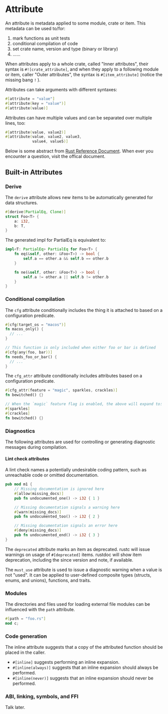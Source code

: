 # Attribute

An attribute is metadata applied to some module, crate or item. This metadata can be used to/for:

1. mark functions as unit tests
2. conditional compilation of code
3. set crate name, version and type (binary or library)
4. ......

When attributes apply to a whole crate, called "Inner attributes", their syntax is `#![crate_attribute]`, and when they apply to a following module or item, caller "Outer attributes", the syntax is `#[item_attribute]` (notice the missing bang `!` ).

Attributes can take arguments with different syntaxes:
~~~rust
#[attribute = "value"]
#[attribute(key = "value")]
#[attribute(value)]
~~~
Attributes can have multiple values and can be separated over multiple lines, too:

~~~rust
#[attribute(value, value2)]
#[attribute(value, value2, value3,
            value4, value5)]
~~~

Below is some abstract from [Rust Reference Document](https://doc.rust-lang.org/reference). When ever you encounter a question, visit the offical document.

## Built-in Attributes

### Derive
The `derive` attribute allows new items to be automatically generated for data structures.

~~~rust
#[derive(PartialEq, Clone)]
struct Foo<T> {
    a: i32,
    b: T,
}
~~~
The generated impl for PartialEq is equivalent to:

~~~rust
impl<T: PartialEq> PartialEq for Foo<T> {
    fn eq(&self, other: &Foo<T>) -> bool {
        self.a == other.a && self.b == other.b
    }

    fn ne(&self, other: &Foo<T>) -> bool {
        self.a != other.a || self.b != other.b
    }
}
~~~

### Conditional compilation

The `cfg` attribute conditionally includes the thing it is attached to based on a configuration predicate.

~~~rust
#[cfg(target_os = "macos")]
fn macos_only() {
  // ...
}

// This function is only included when either foo or bar is defined
#[cfg(any(foo, bar))]
fn needs_foo_or_bar() {
  // ...
}
~~~

The `cfg_attr` attribute conditionally includes attributes based on a configuration predicate.

~~~rust
#[cfg_attr(feature = "magic", sparkles, crackles)]
fn bewitched() {}

// When the `magic` feature flag is enabled, the above will expand to:
#[sparkles]
#[crackles]
fn bewitched() {}
~~~

### Diagnostics
The following attributes are used for controlling or generating diagnostic messages during compilation.

#### Lint check attributes
A lint check names a potentially undesirable coding pattern, such as unreachable code or omitted documentation. 

~~~rust
pub mod m1 {
    // Missing documentation is ignored here
    #[allow(missing_docs)]
    pub fn undocumented_one() -> i32 { 1 }

    // Missing documentation signals a warning here
    #[warn(missing_docs)]
    pub fn undocumented_too() -> i32 { 2 }

    // Missing documentation signals an error here
    #[deny(missing_docs)]
    pub fn undocumented_end() -> i32 { 3 }
}
~~~

The `deprecated` attribute marks an item as deprecated. rustc will issue warnings on usage of `#[deprecated]` items. rustdoc will show item deprecation, including the since version and note, if available.

The `must_use` attribute is used to issue a diagnostic warning when a value is not "used". It can be applied to user-defined composite types (structs, enums, and unions), functions, and traits.

### Modules
The directories and files used for loading external file modules can be influenced with the `path` attribute.

~~~rust
#[path = "foo.rs"]
mod c;
~~~

### Code generation

The inline attribute suggests that a copy of the attributed function should be placed in the caller.

- `#[inline]` suggests performing an inline expansion.
- `#[inline(always)]` suggests that an inline expansion should always be performed.
- `#[inline(never)]` suggests that an inline expansion should never be performed.

### ABI, linking, symbols, and FFI
Talk later.